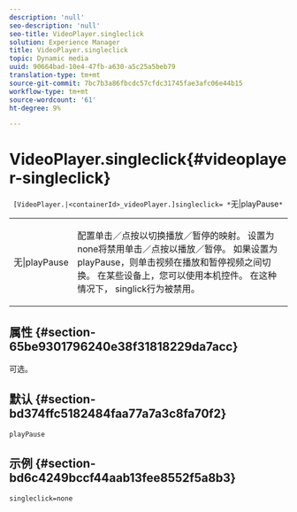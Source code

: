 ```yaml
---
description: 'null'
seo-description: 'null'
seo-title: VideoPlayer.singleclick
solution: Experience Manager
title: VideoPlayer.singleclick
topic: Dynamic media
uuid: 90664bad-10e4-47fb-a630-a5c25a5beb79
translation-type: tm+mt
source-git-commit: 7bc7b3a86fbcdc57cfdc31745fae3afc06e44b15
workflow-type: tm+mt
source-wordcount: '61'
ht-degree: 9%

---
```



# VideoPlayer.singleclick{#videoplayer-singleclick}

` [VideoPlayer.|<containerId>_videoPlayer.]singleclick= *`无|playPause`*`

<table id="table_53A26E1617CB411B9586203CB9AA1AB2"> 
 <tbody> 
  <tr> 
   <td colname="col1"> <p> <span class="codeph"> <span class="varname"> 无|playPause</span> </span> </p> </td> 
   <td colname="col2"> <p> 配置单击／点按以切换播放／暂停的映射。 设置为<span class="codeph"> none</span>将禁用单击／点按以播放／暂停。 如果设置为<span class="codeph"> playPause</span>，则单击视频在播放和暂停视频之间切换。 在某些设备上，您可以使用本机控件。 在这种情况下，<span class="codeph"> singlick</span>行为被禁用。 </p> </td> 
  </tr> 
 </tbody> 
</table>

## 属性 {#section-65be9301796240e38f31818229da7acc}

可选。

## 默认 {#section-bd374ffc5182484faa77a7a3c8fa70f2}

`playPause`

## 示例 {#section-bd6c4249bccf44aab13fee8552f5a8b3}

`singleclick=none`
